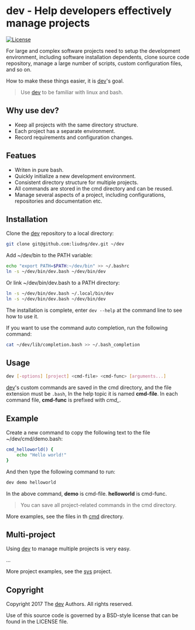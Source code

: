 # dev - Help developers effectively manage projects

[![License](https://img.shields.io/badge/license-BSD-blue.svg?style=flat)](https://github.com/liudng/dev/blob/master/LICENSE)

For large and complex software projects need to setup the development 
environment, including software installation dependents,  clone source code 
repository, manage a large number of scripts, custom configuration files, and so on.

How to make these things easier, it is [dev](https://github.com/liudng/dev)'s goal. 

> Use [dev](https://github.com/liudng/dev) to be familiar with linux and bash.

## Why use dev?

* Keep all projects with the same directory structure.
* Each project has a separate environment.
* Record requirements and configuration changes.

## Featues

* Writen in pure bash.
* Quickly initialize a new development environment.
* Consistent directory structure for multiple projects.
* All commands are stored in the cmd directory and can be reused.
* Manage several aspects of a project, including configurations, repositories and documentation etc.

## Installation

Clone the [dev](https://github.com/liudng/dev) repository to a local directory:

```sh
git clone git@github.com:liudng/dev.git ~/dev
```

Add ~/dev/bin to the PATH variable:

```sh
echo "export PATH=$PATH:~/dev/bin" >> ~/.bashrc
ln -s ~/dev/bin/dev.bash ~/dev/bin/dev
```

Or link ~/dev/bin/dev.bash to a PATH directory:

```sh
ln -s ~/dev/bin/dev.bash ~/.local/bin/dev
ln -s ~/dev/bin/dev.bash ~/dev/bin/dev
```

The installation is complete, enter `dev --help` at the command line to see how to use it.

If you want to use the command auto completion, run the following command:

```sh
cat ~/dev/lib/completion.bash >> ~/.bash_completion
```

## Usage

```sh
dev [-options] [project] <cmd-file> <cmd-func> [arguments...]
```

[dev](https://github.com/liudng/dev)'s custom commands are saved in the cmd directory, and the file extension 
must be `.bash`, In the help topic it is named **cmd-file**. In each command 
file, **cmd-func** is prefixed with *cmd_*.

## Example

Create a new command to copy the following text to the file ~/dev/cmd/demo.bash:

```sh
cmd_helloworld() {
    echo "Hello world!"
}
```

And then type the following command to run:

```sh
dev demo helloworld
```

In the above command, **demo** is cmd-file. **helloworld** is cmd-func.

> You can save all project-related commands in the cmd directory.

More examples, see the files in th [cmd](https://github.com/liudng/dev/tree/master/cmd) directory.

## Multi-project

Using [dev](https://github.com/liudng/dev) to manage multiple projects is very easy.

...

More project examples, see the [sys](https://github.com/liudng/sys) project.

## Copyright

Copyright 2017 The [dev](https://github.com/liudng/dev) Authors. All rights reserved.

Use of this source code is governed by a BSD-style license that can be found in the LICENSE file.
